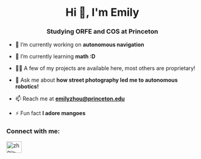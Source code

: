<h1 align="center">Hi 👋, I'm Emily</h1>
<h3 align="center">Studying ORFE and COS at Princeton</h3>

- 🔭 I’m currently working on **autonomous navigation**

- 🌱 I’m currently learning **math :D**

- 👨‍💻 A few of my projects are available here, most others are proprietary!

- 💬 Ask me about **how street photography led me to autonomous robotics!**

- 📫 Reach me at **emilyzhou@princeton.edu**

- ⚡ Fun fact **I adore mangoes**

<h3 align="left">Connect with me:</h3>
<p align="left">
<a href="https://linkedin.com/in/zhou-emily" target="blank"><img align="center" src="https://raw.githubusercontent.com/rahuldkjain/github-profile-readme-generator/master/src/images/icons/Social/linked-in-alt.svg" alt="zhou-emily" height="30" width="40" /></a>
</p>

